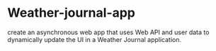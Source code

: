 # Weather-journal-app
 create an asynchronous web app that uses Web API and user data to dynamically update the UI in a Weather Journal application.
